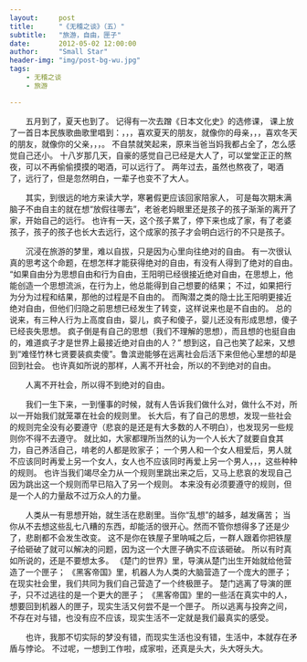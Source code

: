 ```yaml
---
layout:     post
title:      "《无稽之谈》（五）"
subtitle:   "旅游，自由，匣子"
date:       2012-05-02 12:00:00
author:     "Small Star"
header-img: "img/post-bg-wu.jpg"
tags:
    - 无稽之谈
	- 旅游

---
```


　　五月到了，夏天也到了。
记得有一次去蹭《日本文化史》的选修课，
课上放了一首日本民族歌曲歌里唱到：，，，喜欢夏天的朋友，就像你的母亲，，，喜欢冬天的朋友，就像你的父亲，，，。
不自禁就笑起来，原来当爸当妈我都占全了，怎么感觉自己还小。
十八岁那几天，自豪的感觉自己已经是大人了，可以堂堂正正的熬夜，可以不再偷偷摸摸的喝酒，可以远行了。
两年过去，虽然也熬夜了，喝酒了，远行了，但是忽然明白，一辈子也变不了大人。

　　其实，到很远的地方来读大学，寒暑假更应该回家陪家人，
可是每次期末满脑子不由自主的就在想“放假往哪去”，老爸老妈眼里还是孩子的孩子渐渐的离开了家，开始自己的远行。
也许有一天，这个孩子累了，停下来也成了家，有了老婆孩子，孩子的孩子也长大去远行，这个成家的孩子才会明白远行的不只是孩子。

　　沉浸在旅游的梦里，难以自拔，只是因为心里向往绝对的自由。
有一次很认真的思考这个命题，在想怎样才能获得绝对的自由，有没有人得到了绝对的自由。
“如果自由分为思想自由和行为自由，王阳明已经很接近绝对自由，在思想上，他能创造一个思想流派，在行为上，他总能得到自己想要的结果；
不过，如果把行为分为过程和结果，那他的过程是不自由的。
而陶潜之类的隐士比王阳明更接近绝对自由，但他们归隐之前思想已经发生了转变，这样说来也是不自由的。
总的说来，有三种人行为上高度自由，婴儿，疯子和傻子，婴儿还没有形成思想，傻子已经丧失思想。
疯子倒是有自己的思想（我们不理解的思想），而且想的也挺自由的，难道疯子才是世界上最接近绝对自由的人？”
想到这，自己也笑了起来，又想到“难怪竹林七贤要装疯卖傻”。鲁滨逊能够在远离社会后活下来但他心里想的却是回到社会。
也许真如所说的那样，人离不开社会，所以的不到绝对的自由。

　　人离不开社会，所以得不到绝对的自由。

　　我们一生下来，一到懂事的时候，就有人告诉我们做什么对，做什么不对，所以一开始我们就笼罩在社会的规则里。
长大后，有了自己的思想，发现一些社会的规则完全没有必要遵守（悲哀的是还是有大多数的人不明白），也发现另一些规则你不得不去遵守。
就比如，大家都理所当然的认为一个人长大了就要自食其力，自己养活自己，啃老的人都是败家子；
一个男人和一个女人相爱后，男人就不应该同时再爱上另一个女人，女人也不应该同时再爱上另一个男人，，，这些种种的规则。
也许当我们竭尽全力从一个规则里跳出来之后，又马上悲哀的发现自己因为跳出这一个规则而早已陷入了另一个规则。
本来没有必须要遵守的规则，但是一个人的力量敌不过万众人的力量。

　　人类从一有思想开始，就生活在悲剧里。当你“乱想”的越多，越发痛苦；
当你从不去想这些乱七八糟的东西，却能活的很开心。然而不管你想得多了还是少了，悲剧都不会发生改变。
这不是你在铁屋子里呐喊之后，一群人跟着你把铁屋子给砸破了就可以解决的问题，因为这一个大匣子确实不应该砸破。
所以有时真如所说的，还是不要想太多。
《楚门的世界》里，导演从楚门出生开始就给他营造了一个匣子；
《黑客帝国》里，机器人为人类的大脑营造了一个庞大的匣子；
在现实社会里，我们共同为我们自己营造了一个终极匣子。
楚门逃离了导演的匣子，只不过逃往的是一个更大的匣子；
《黑客帝国》里的一些活在真实中的人，想要回到机器人的匣子，现实生活又何尝不是一个匣子。
所以逃离与投奔之间，不存在对与错，也没有应不应该，现实生活不一定就是我们最真实的感受。

　　也许，我那不切实际的梦没有错，而现实生活也没有错，生活中，本就存在矛盾与悖论。
不过呢，一想到工作啦，成家啦，还真是头大，头大呀头大。